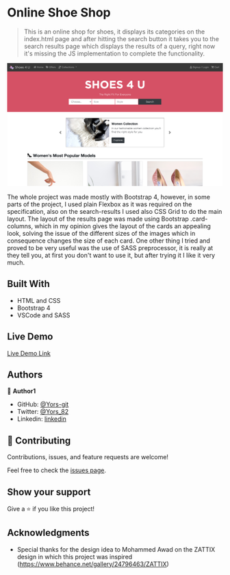 # Online Shoe Shop 

> This is an online shop for shoes, it displays its categories on the index.html page and after hitting the search button it takes you to the search results page which displays the results of a query, right now it's missing the JS implementation to complete the functionality.

![screenshot](./assets/images/Screenshot.png)

The whole project was made mostly with Bootstrap 4, however, in some parts of the project, I used plain Flexbox as it was required on the specification, also on the search-results I used also CSS Grid to do the main layout. The layout of the results page was made using Bootstrap .card-columns, which in my opinion gives the layout of the cards an appealing look, solving the issue of the different sizes of the images which in consequence changes the size of each card.
One other thing I tried and proved to be very useful was the use of SASS preprocessor, it is really at they tell you, at first you don't want to use it, but after trying it I like it very much.

## Built With

- HTML and CSS
- Bootstrap 4
- VSCode and SASS

## Live Demo

[Live Demo Link](https://yors-git.github.io/Online-Shop/)

## Authors

👤 **Author1**

- GitHub: [@Yors-git](https://github.com/Yors-git)
- Twitter: [@Yors_82](https://twitter.com/Yors_82)
- Linkedin: [linkedin](https://www.linkedin.com/in/jorge-torres-8b87571a8/)

## 🤝 Contributing

Contributions, issues, and feature requests are welcome!

Feel free to check the [issues page](https://github.com/Yors-git/Online-Shop/issues).

## Show your support

Give a ⭐️ if you like this project!

## Acknowledgments

- Special thanks for the design idea to Mohammed Awad on the ZATTIX design in which this project was inspired (https://www.behance.net/gallery/24796463/ZATTIX)
